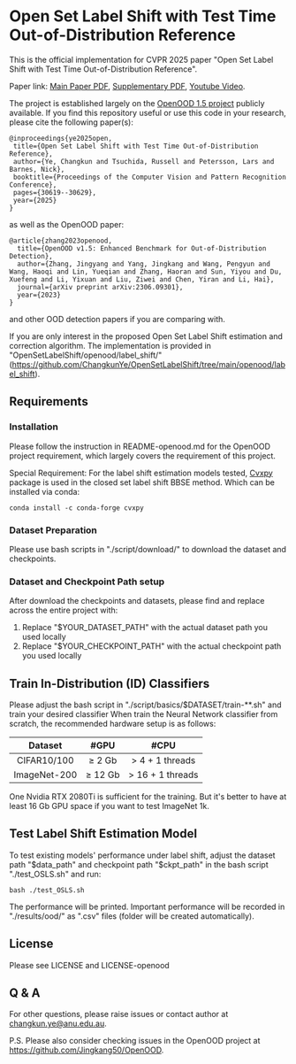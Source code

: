 # Open Set Label Shift with Test Time Out-of-Distribution Reference
This is the official implementation for CVPR 2025 paper "Open Set Label Shift with Test Time Out-of-Distribution Reference". 

Paper link: [Main Paper PDF](https://openaccess.thecvf.com/content/CVPR2025/papers/Ye_Open_Set_Label_Shift_with_Test_Time_Out-of-Distribution_Reference_CVPR_2025_paper.pdf), [Supplementary PDF](https://openaccess.thecvf.com/content/CVPR2025/supplemental/Ye_Open_Set_Label_CVPR_2025_supplemental.pdf), [Youtube Video](https://www.youtube.com/watch?v=spmaOwAhVVk).

The project is established largely on the [OpenOOD 1.5 project](https://github.com/Jingkang50/OpenOOD) publicly available.
If you find this repository useful or use this code in your research, please cite the following paper(s): 
 ```
@inproceedings{ye2025open,
  title={Open Set Label Shift with Test Time Out-of-Distribution Reference},
  author={Ye, Changkun and Tsuchida, Russell and Petersson, Lars and Barnes, Nick},
  booktitle={Proceedings of the Computer Vision and Pattern Recognition Conference},
  pages={30619--30629},
  year={2025}
}
 ```
as well as the OpenOOD paper:
```
@article{zhang2023openood,
  title={OpenOOD v1.5: Enhanced Benchmark for Out-of-Distribution Detection},
  author={Zhang, Jingyang and Yang, Jingkang and Wang, Pengyun and Wang, Haoqi and Lin, Yueqian and Zhang, Haoran and Sun, Yiyou and Du, Xuefeng and Li, Yixuan and Liu, Ziwei and Chen, Yiran and Li, Hai},
  journal={arXiv preprint arXiv:2306.09301},
  year={2023}
}
```
and other OOD detection papers if you are comparing with.

If you are only interest in the proposed Open Set Label Shift estimation and correction algorithm. The implementation is provided in "OpenSetLabelShift/openood/label_shift/" (https://github.com/ChangkunYe/OpenSetLabelShift/tree/main/openood/label_shift).
## Requirements

### Installation

Please follow the instruction in README-openood.md for the OpenOOD project requirement, which largely covers the requirement of this project.

Special Requirement:
For the label shift estimation models tested, [Cvxpy](https://www.cvxpy.org/) package is used in the closed set label shift BBSE method. Which can be installed via conda:
```
conda install -c conda-forge cvxpy
```
### Dataset Preparation
Please use bash scripts in "./script/download/" to download the dataset and checkpoints.

### Dataset and Checkpoint Path setup
After download the checkpoints and datasets, please find and replace across the entire project with:

1. Replace "$YOUR_DATASET_PATH" with the actual dataset path you used locally
2. Replace "$YOUR_CHECKPOINT_PATH" with the actual checkpoint path you used locally

## Train In-Distribution (ID) Classifiers
Please adjust the bash script in "./script/basics/$DATASET/train-**.sh" and train your desired classifier
When train the Neural Network classifier from scratch, the recommended hardware setup is as follows:

|   Dataset    |    #GPU    |        #CPU         |
|:------------:|:----------:|:-------------------:|
| CIFAR10/100  | &ge; 2 Gb  | &gt; 4 + 1 threads  |
| ImageNet-200 | &ge; 12 Gb | &gt; 16 + 1 threads |

One Nvidia RTX 2080Ti is sufficient for the training. But it's better to have at least 16 Gb GPU space if you want to test ImageNet 1k.


## Test Label Shift Estimation Model

To test existing models' performance under label shift, adjust the dataset path "$data_path" and checkpoint path "$ckpt_path" in the bash script "./test_OSLS.sh" and run: 
```
bash ./test_OSLS.sh
```
The performance will be printed. Important performance will be recorded in "./results/ood/" as ".csv" files (folder will be created automatically).


## License
Please see LICENSE and LICENSE-openood

## Q \& A
For other questions, please raise issues or contact author at changkun.ye@anu.edu.au.

P.S. Please also consider checking issues in the OpenOOD project at https://github.com/Jingkang50/OpenOOD.
